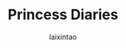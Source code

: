 ---
title: "Princess Diaries"
github: https://github.com/laixintao/Princess-Diaries
demo: http://laixintao.github.io/Princess-Diaries.html 
author: laixintao
draft: true
ssg:
  - Jekyll
cms:
  - No Cms
---